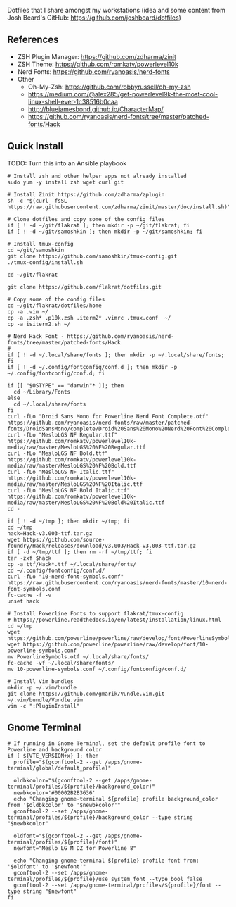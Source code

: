 Dotfiles that I share amongst my workstations (idea and some content from Josh Beard's GitHub: https://github.com/joshbeard/dotfiles)

## References
  - ZSH Plugin Manager: https://github.com/zdharma/zinit
  - ZSH Theme: https://github.com/romkatv/powerlevel10k
  - Nerd Fonts: https://github.com/ryanoasis/nerd-fonts
  - Other
    - Oh-My-Zsh: https://github.com/robbyrussell/oh-my-zsh
    - https://medium.com/@alex285/get-powerlevel9k-the-most-cool-linux-shell-ever-1c38516b0caa
    - http://bluejamesbond.github.io/CharacterMap/
    - https://github.com/ryanoasis/nerd-fonts/tree/master/patched-fonts/Hack

## Quick Install
TODO: Turn this into an Ansible playbook

```shell
# Install zsh and other helper apps not already installed
sudo yum -y install zsh wget curl git

# Install Zinit https://github.com/zdharma/zplugin
sh -c "$(curl -fsSL https://raw.githubusercontent.com/zdharma/zinit/master/doc/install.sh)"

# Clone dotfiles and copy some of the config files
if [ ! -d ~/git/flakrat ]; then mkdir -p ~/git/flakrat; fi
if [ ! -d ~/git/samoshkin ]; then mkdir -p ~/git/samoshkin; fi

# Install tmux-config
cd ~/git/samoshkin
git clone https://github.com/samoshkin/tmux-config.git
./tmux-config/install.sh

cd ~/git/flakrat

git clone https://github.com/flakrat/dotfiles.git

# Copy some of the config files
cd ~/git/flakrat/dotfiles/home
cp -a .vim ~/
cp -a .zsh* .p10k.zsh .iterm2* .vimrc .tmux.conf  ~/
cp -a isiterm2.sh ~/

# Nerd Hack Font - https://github.com/ryanoasis/nerd-fonts/tree/master/patched-fonts/Hack
#
if [ ! -d ~/.local/share/fonts ]; then mkdir -p ~/.local/share/fonts; fi
if [ ! -d ~/.config/fontconfig/conf.d ]; then mkdir -p ~/.config/fontconfig/conf.d; fi

if [[ "$OSTYPE" == "darwin"* ]]; then
  cd ~/Library/Fonts
else
  cd ~/.local/share/fonts
fi
curl -fLo "Droid Sans Mono for Powerline Nerd Font Complete.otf" https://github.com/ryanoasis/nerd-fonts/raw/master/patched-fonts/DroidSansMono/complete/Droid%20Sans%20Mono%20Nerd%20Font%20Complete.otf
curl -fLo "MesloLGS NF Regular.ttf" https://github.com/romkatv/powerlevel10k-media/raw/master/MesloLGS%20NF%20Regular.ttf
curl -fLo "MesloLGS NF Bold.ttf" https://github.com/romkatv/powerlevel10k-media/raw/master/MesloLGS%20NF%20Bold.ttf
curl -fLo "MesloLGS NF Italic.ttf" https://github.com/romkatv/powerlevel10k-media/raw/master/MesloLGS%20NF%20Italic.ttf
curl -fLo "MesloLGS NF Bold Italic.ttf" https://github.com/romkatv/powerlevel10k-media/raw/master/MesloLGS%20NF%20Bold%20Italic.ttf
cd -

if [ ! -d ~/tmp ]; then mkdir ~/tmp; fi
cd ~/tmp
hack=Hack-v3.003-ttf.tar.gz
wget https://github.com/source-foundry/Hack/releases/download/v3.003/Hack-v3.003-ttf.tar.gz
if [ -d ~/tmp/ttf ]; then rm -rf ~/tmp/ttf; fi
tar -zxf $hack
cp -a ttf/Hack*.ttf ~/.local/share/fonts/
cd ~/.config/fontconfig/conf.d/
curl -fLo "10-nerd-font-symbols.conf" https://raw.githubusercontent.com/ryanoasis/nerd-fonts/master/10-nerd-font-symbols.conf
fc-cache -f -v
unset hack

# Install Powerline Fonts to support flakrat/tmux-config
# https://powerline.readthedocs.io/en/latest/installation/linux.html
cd ~/tmp
wget https://github.com/powerline/powerline/raw/develop/font/PowerlineSymbols.otf
wget https://github.com/powerline/powerline/raw/develop/font/10-powerline-symbols.conf
mv PowerlineSymbols.otf ~/.local/share/fonts/
fc-cache -vf ~/.local/share/fonts/
mv 10-powerline-symbols.conf ~/.config/fontconfig/conf.d/

# Install Vim bundles
mkdir -p ~/.vim/bundle
git clone https://github.com/gmarik/Vundle.vim.git ~/.vim/bundle/Vundle.vim
vim -c ":PluginInstall"
```

## Gnome Terminal
```shell
# If running in Gnome Terminal, set the default profile font to Powerline and background color
if [ ${VTE_VERSION+x} ]; then
  profile="$(gconftool-2 --get /apps/gnome-terminal/global/default_profile)"

  oldbkcolor="$(gconftool-2 --get /apps/gnome-terminal/profiles/${profile}/background_color)"
  newbkcolor='#00002B2B3636'
  echo "Changing gnome-terminal ${profile} profile background_color from '$oldbkcolor' to '$newbkcolor'"
  gconftool-2 --set /apps/gnome-terminal/profiles/${profile}/background_color --type string "$newbkcolor"

  oldfont="$(gconftool-2 --get /apps/gnome-terminal/profiles/${profile}/font)"
  newfont="Meslo LG M DZ for Powerline 8"

  echo "Changing gnome-terminal ${profile} profile font from: '$oldfont' to '$newfont'"
  gconftool-2 --set /apps/gnome-terminal/profiles/${profile}/use_system_font --type bool false
  gconftool-2 --set /apps/gnome-terminal/profiles/${profile}/font --type string "$newfont"
fi
```
